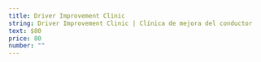 ```yaml
---
title: Driver Improvement Clinic
string: Driver Improvement Clinic | Clínica de mejora del conductor
text: $80
price: 80
number: ""
---
```

